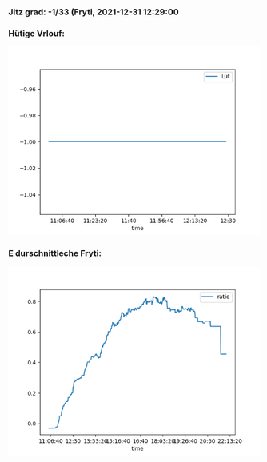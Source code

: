 ### Jitz grad: -1/33 (Fryti, 2021-12-31 12:29:00

### Hütige Vrlouf:
![Graph](Today.png)

### E durschnittleche Fryti:
![Graph](Fryti.png)